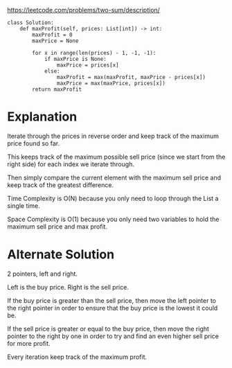 https://leetcode.com/problems/two-sum/description/

```
class Solution:
    def maxProfit(self, prices: List[int]) -> int:
        maxProfit = 0
        maxPrice = None

        for x in range(len(prices) - 1, -1, -1):
            if maxPrice is None:
                maxPrice = prices[x]
            else:
                maxProfit = max(maxProfit, maxPrice - prices[x])
                maxPrice = max(maxPrice, prices[x])
        return maxProfit
```

# Explanation
Iterate through the prices in reverse order and keep track of the maximum price found so far. 

This keeps track of the maximum possible sell price (since we start from the right side) for each index we iterate through. 

Then simply compare the current element with the maximum sell price and keep track of the greatest difference.

Time Complexity is O(N) because you only need to loop through the List a single time.

Space Complexity is O(1) because you only need two variables to hold the maximum sell price and max profit.

# Alternate Solution
2 pointers, left and right.

Left is the buy price. Right is the sell price.

If the buy price is greater than the sell price, then move the left pointer to the right pointer in order to ensure that the buy price is the lowest it could be.

If the sell price is greater or equal to the buy price, then move the right pointer to the right by one in order to try and find an even higher sell price for more profit.

Every iteration keep track of the maximum profit.
